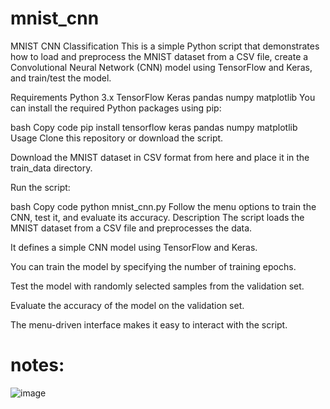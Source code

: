# mnist_cnn
MNIST CNN Classification
This is a simple Python script that demonstrates how to load and preprocess the MNIST dataset from a CSV file, create a Convolutional Neural Network (CNN) model using TensorFlow and Keras, and train/test the model.

Requirements
Python 3.x
TensorFlow
Keras
pandas
numpy
matplotlib
You can install the required Python packages using pip:

bash
Copy code
pip install tensorflow keras pandas numpy matplotlib
Usage
Clone this repository or download the script.

Download the MNIST dataset in CSV format from here and place it in the train_data directory.

Run the script:

bash
Copy code
python mnist_cnn.py
Follow the menu options to train the CNN, test it, and evaluate its accuracy.
Description
The script loads the MNIST dataset from a CSV file and preprocesses the data.

It defines a simple CNN model using TensorFlow and Keras.

You can train the model by specifying the number of training epochs.

Test the model with randomly selected samples from the validation set.

Evaluate the accuracy of the model on the validation set.

The menu-driven interface makes it easy to interact with the script.

# notes:
![image](https://github.com/moisiFerenc/mnist_cnn/assets/78962708/3cdbd678-6a1a-41c4-b094-c5c83c316b96)
